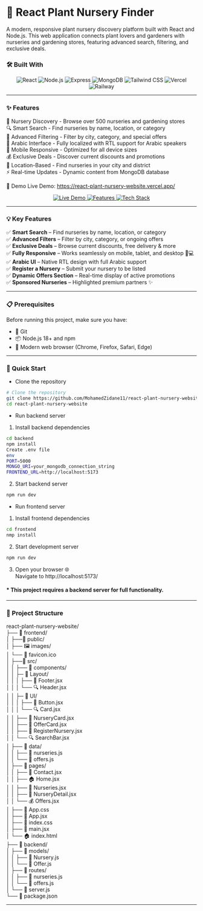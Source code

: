 # 🌿 React Plant Nursery Finder
A modern, responsive plant nursery discovery platform built with React and Node.js. This web application connects plant lovers and gardeners with nurseries and gardening stores, featuring advanced search, filtering, and exclusive deals.

### 🛠️ Built With

<p align="center">
  <img src="https://img.shields.io/badge/React-61DAFB?style=for-the-badge&logo=react&logoColor=white" alt="React" />
  <img src="https://img.shields.io/badge/Node.js-339933?style=for-the-badge&logo=nodedotjs&logoColor=white" alt="Node.js" />
  <img src="https://img.shields.io/badge/Express-000000?style=for-the-badge&logo=express&logoColor=white" alt="Express" />
  <img src="https://img.shields.io/badge/MongoDB-47A248?style=for-the-badge&logo=mongodb&logoColor=white" alt="MongoDB" />
  <img src="https://img.shields.io/badge/Tailwind_CSS-06B6D4?style=for-the-badge&logo=tailwind-css&logoColor=white" alt="Tailwind CSS" />
  <img src="https://img.shields.io/badge/Vercel-000000?style=for-the-badge&logo=vercel&logoColor=white" alt="Vercel" />
  <img src="https://img.shields.io/badge/Railway-3B7DFF?style=for-the-badge&logo=railway&logoColor=white" alt="Railway" />
</p>

---

### ✨ Features

🌱 Nursery Discovery - Browse over 500 nurseries and gardening stores  
🔍 Smart Search - Find nurseries by name, location, or category  
🎯 Advanced Filtering - Filter by city, category, and special offers  
🌿 Arabic Interface - Fully localized with RTL support for Arabic speakers  
📱 Mobile Responsive - Optimized for all device sizes  
💰 Exclusive Deals - Discover current discounts and promotions  
📍 Location-Based - Find nurseries in your city and district  
⚡ Real-time Updates - Dynamic content from MongoDB database

🚀 Demo
Live Demo: https://react-plant-nursery-website.vercel.app/
<p align="center">
  <a href="https://react-plant-nursery-website.vercel.app/">
    <img src="https://img.shields.io/badge/Live%20Demo-%F0%9F%9A%80-green?style=for-the-badge&logo=vercel&logoColor=white" alt="Live Demo">
  </a>
  <a href="#-features">
    <img src="https://img.shields.io/badge/Features-%F0%9F%94%8D-blue?style=for-the-badge" alt="Features">
  </a>
  <a href="#-built-with">
    <img src="https://img.shields.io/badge/Tech-React%20%7C%20Node.js%20%7C%20MongoDB-000?style=for-the-badge&logo=mongodb&logoColor=white" alt="Tech Stack">
  </a>
</p>

---

### 💡 Key Features

✅ **Smart Search** – Find nurseries by name, location, or category  
✅ **Advanced Filters** – Filter by city, category, or ongoing offers  
✅ **Exclusive Deals** – Browse current discounts, free delivery & more  
✅ **Fully Responsive** – Works seamlessly on mobile, tablet, and desktop 📱💻  
✅ **Arabic UI** – Native RTL design with full Arabic support  
✅ **Register a Nursery** – Submit your nursery to be listed  
✅ **Dynamic Offers Section** – Real-time display of active promotions  
✅ **Sponsored Nurseries** – Highlighted premium partners ✨

---

### 📋 Prerequisites
Before running this project, make sure you have:

- 🐙 Git  
- 📦 Node.js 18+ and npm  
- 🔧 Modern web browser (Chrome, Firefox, Safari, Edge)   

---

### 🚀 Quick Start

* Clone the repository

```bash
# Clone the repository
git clone https://github.com/MohamedZidane11/react-plant-nursery-website.git
cd react-plant-nursery-website
```
* Run backend server

1. Install backend dependencies

``` bash
cd backend
npm install
Create .env file
env
PORT=5000
MONGO_URI=your_mongodb_connection_string
FRONTEND_URL=http://localhost:5173
```

2. Start backend server

``` bash
npm run dev
```
* Run frontend server
1. Install frontend dependencies

```bash
cd frontend
nmp install
```
2. Start development server

```bash
npm run dev
```

3. Open your browser 🌐    
Navigate to http://localhost:5173/

#### * This project requires a backend server for full functionality.

---

### 📁 Project Structure
react-plant-nursery-website/    
├── 📂 frontend/    
│   ├──📂 public/  
│   ├── 🖼️ images/  
│   └── 📄 favicon.ico  
│   ├──📂 src/     
│   │   ├── 📂 components/  
│   │   ├─ 📂 Layout/   
│   │   │   ├── 🎴 Footer.jsx  
│   │   │   └── 🔍 Header.jsx    
│   │   ├─ 📂 UI/   
│   │   │   ├── 🎴 Button.jsx  
│   │   │   └── 🔍 Card.jsx     
│   │   ├── 🎴 NurseryCard.jsx  
│   │   ├── 🎴 OfferCard.jsx  
│   │   ├── 🎴 RegisterNursery.jsx  
│   │   └── 🔍 SearchBar.jsx    
│   ├── 📂 data/    
│   │   ├── 📄 nurseries.js     
│   │   └── 📄 offers.js    
│   ├── 📂 pages/  
│   │   ├── 🎴 Contact.jsx  
│   │   ├── 🏠 Home.jsx     
│   │   ├── 🌿 Nurseries.jsx   
│   │   ├── 📝 NurseryDetail.jsx    
│   │   └── 💰 Offers.jsx  
│   ├── 🎴 App.css  
│   ├── 🎴 App.jsx  
│   ├── 📄 index.css    
│   ├── 🎴 main.jsx  
│   └── 🏠 index.html        
├── 📂 backend/     
│   ├── 📂 models/  
│   │   ├── 📄 Nursery.js   
│   │   └── 📄 Offer.js     
│   ├── 📂 routes/  
│   │   ├── 📄 nurseries.js     
│   │   └── 📄 offers.js       
│   └── 📄 server.js    
└── 📄 package.json

---
